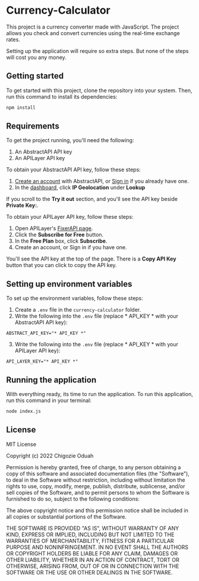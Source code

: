 # Currency-Calculator

This project is a currency converter made with JavaScript. The project allows you check and convert currencies using the real-time exchange rates.

Setting up the application will require so extra steps. But none of the steps will cost you any money.

## Getting started

To get started with this project, clone the repository into your system. Then, run this command to install its dependencies:
```bash
npm install
```

## Requirements

To get the project running, you'll need the following:
1. An AbstractAPI API key
2. An APILayer API key

To obtain your AbstractAPI API key, follow these steps:
1. [Create an account](https://app.abstractapi.com/users/signup) with AbstractAPI, or [Sign in](https://app.abstractapi.com/users/login) if you already have one.
2. In the [dashboard](https://app.abstractapi.com/dashboard), click **IP Geolocation** under **Lookup**

If you scroll to the **Try it out** section, and you'll see the API key beside **Private Key:**.

To obtain your APILayer API key, follow these steps:
1. Open APILayer's [FixerAPI page](https://apilayer.com/marketplace/fixer-api).
2. Click the **Subscribe for Free** button.
3. In the **Free Plan** box, click **Subscribe**.
4. Create an account, or Sign in if you have one.

You'll see the API key at the top of the page. There is a **Copy API Key** button that you can click to copy the API key.

## Setting up environment variables

To set up the environment variables, follow these steps:
1. Create a `.env` file in the `currency-calculator` folder.
2. Write the following into the `.env` file (replace * API_KEY * with your AbstractAPI API key):
```
ABSTRACT_API_KEY="* API_KEY *"
```
3. Write the following into the `.env` file (replace * API_KEY * with your APILayer API key):
```
API_LAYER_KEY="* API_KEY *"
```

## Running the application

With everything ready, its time to run the application. To run this application, run this command in your terminal:
```bash
node index.js
```

## License

MIT License

Copyright (c) 2022 Chigozie Oduah

Permission is hereby granted, free of charge, to any person obtaining a copy of this software and associated documentation files (the "Software"), to deal in the Software without restriction, including without limitation the rights to use, copy, modify, merge, publish, distribute, sublicense, and/or sell copies of the Software, and to permit persons to whom the Software is furnished to do so, subject to the following conditions:

The above copyright notice and this permission notice shall be included in all copies or substantial portions of the Software.

THE SOFTWARE IS PROVIDED "AS IS", WITHOUT WARRANTY OF ANY KIND, EXPRESS OR IMPLIED, INCLUDING BUT NOT LIMITED TO THE WARRANTIES OF MERCHANTABILITY, FITNESS FOR A PARTICULAR PURPOSE AND NONINFRINGEMENT. IN NO EVENT SHALL THE AUTHORS OR COPYRIGHT HOLDERS BE LIABLE FOR ANY CLAIM, DAMAGES OR OTHER LIABILITY, WHETHER IN AN ACTION OF CONTRACT, TORT OR OTHERWISE, ARISING FROM, OUT OF OR IN CONNECTION WITH THE SOFTWARE OR THE USE OR OTHER DEALINGS IN THE SOFTWARE.